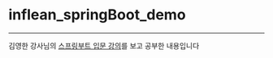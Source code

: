 # inflean_springBoot_demo

---

김영한 강사님의 [스프링부트 입문 강의](https://www.inflearn.com/course/%EC%8A%A4%ED%94%84%EB%A7%81-%EC%9E%85%EB%AC%B8-%EC%8A%A4%ED%94%84%EB%A7%81%EB%B6%80%ED%8A%B8/dashboard)를 보고 공부한 내용입니다
